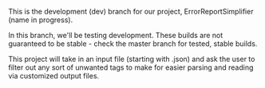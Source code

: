 This is the development (dev) branch for our project, ErrorReportSimplifier (name in progress).

In this branch, we'll be testing development.  These builds are not guaranteed to be stable - check
the master branch for tested, stable builds. 

This project will take in an input file (starting with .json) and ask the user to filter out
any sort of unwanted tags to make for easier parsing and reading via customized output files.
